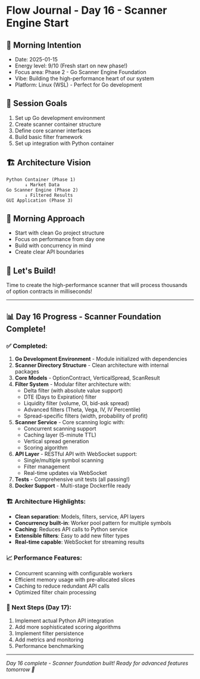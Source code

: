 # Flow Journal - Day 16 - Scanner Engine Start

## 🌅 Morning Intention
- Date: 2025-01-15
- Energy level: 9/10 (Fresh start on new phase!)
- Focus area: Phase 2 - Go Scanner Engine Foundation
- Vibe: Building the high-performance heart of our system
- Platform: Linux (WSL) - Perfect for Go development

## 🎯 Session Goals
1. Set up Go development environment
2. Create scanner container structure
3. Define core scanner interfaces
4. Build basic filter framework
5. Set up integration with Python container

## 🏗️ Architecture Vision
```
Python Container (Phase 1) 
       ↓ Market Data
Go Scanner Engine (Phase 2)
       ↓ Filtered Results
GUI Application (Phase 3)
```

## 💭 Morning Approach
- Start with clean Go project structure
- Focus on performance from day one
- Build with concurrency in mind
- Create clear API boundaries

## 🚀 Let's Build!
Time to create the high-performance scanner that will process thousands of option contracts in milliseconds!

---

## 📊 Day 16 Progress - Scanner Foundation Complete!

### ✅ Completed:
1. **Go Development Environment** - Module initialized with dependencies
2. **Scanner Directory Structure** - Clean architecture with internal packages
3. **Core Models** - OptionContract, VerticalSpread, ScanResult
4. **Filter System** - Modular filter architecture with:
   - Delta filter (with absolute value support)
   - DTE (Days to Expiration) filter
   - Liquidity filter (volume, OI, bid-ask spread)
   - Advanced filters (Theta, Vega, IV, IV Percentile)
   - Spread-specific filters (width, probability of profit)
5. **Scanner Service** - Core scanning logic with:
   - Concurrent scanning support
   - Caching layer (5-minute TTL)
   - Vertical spread generation
   - Scoring algorithm
6. **API Layer** - RESTful API with WebSocket support:
   - Single/multiple symbol scanning
   - Filter management
   - Real-time updates via WebSocket
7. **Tests** - Comprehensive unit tests (all passing!)
8. **Docker Support** - Multi-stage Dockerfile ready

### 🏗️ Architecture Highlights:
- **Clean separation**: Models, filters, service, API layers
- **Concurrency built-in**: Worker pool pattern for multiple symbols
- **Caching**: Reduces API calls to Python service
- **Extensible filters**: Easy to add new filter types
- **Real-time capable**: WebSocket for streaming results

### 📈 Performance Features:
- Concurrent scanning with configurable workers
- Efficient memory usage with pre-allocated slices
- Caching to reduce redundant API calls
- Optimized filter chain processing

### 🔄 Next Steps (Day 17):
1. Implement actual Python API integration
2. Add more sophisticated scoring algorithms
3. Implement filter persistence
4. Add metrics and monitoring
5. Performance benchmarking

---

*Day 16 complete - Scanner foundation built! Ready for advanced features tomorrow 🚀*